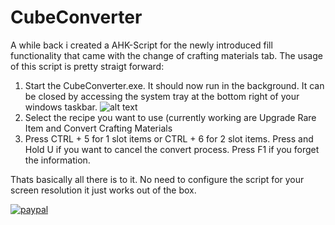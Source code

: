 # CubeConverter
A while back i created a AHK-Script for the newly introduced fill functionality that came with the change of crafting materials tab.
The usage of this script is pretty straigt forward:

1. Start the CubeConverter.exe. It should now run in the background. It can be closed by accessing the system tray at the bottom right of your windows taskbar.
![alt text](https://i.imgur.com/StDYUzd.jpg)
2. Select the recipe you want to use (currently working are Upgrade Rare Item and Convert Crafting Materials 
3. Press CTRL + 5 for 1 slot items or CTRL + 6 for 2 slot items. Press and Hold U if you want to cancel the convert process. Press F1 if you forget the information.

Thats basically all there is to it. No need to configure the script for your screen resolution it just works out of the box.

[![paypal](https://www.paypalobjects.com/en_US/i/btn/btn_donateCC_LG.gif)](https://www.paypal.me/DaLeberkasPepi)
